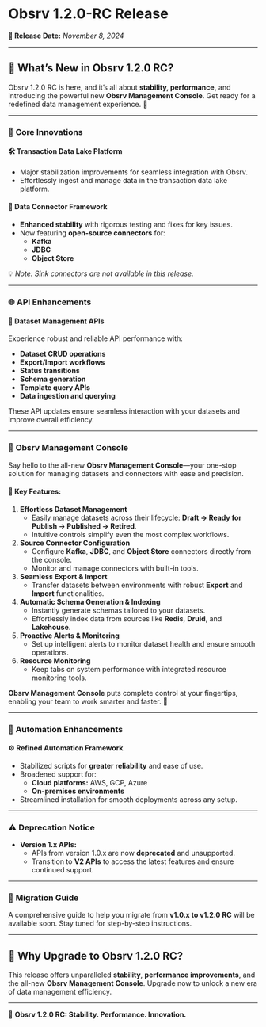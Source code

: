 # Obsrv 1.2.0-RC Release

**📅 Release Date:** _November 8, 2024_

***

## 🌟 **What’s New in Obsrv 1.2.0 RC?**

Obsrv 1.2.0 RC is here, and it’s all about **stability, performance,** and introducing the powerful new **Obsrv Management Console**. Get ready for a redefined data management experience. 🚀

***

### 🚀 **Core Innovations**

#### 🛠️ **Transaction Data Lake Platform**

* Major stabilization improvements for seamless integration with Obsrv.
* Effortlessly ingest and manage data in the transaction data lake platform.

#### 🔗 **Data Connector Framework**

* **Enhanced stability** with rigorous testing and fixes for key issues.
* Now featuring **open-source connectors** for:
  * **Kafka**
  * **JDBC**
  * **Object Store**

💡 _Note: Sink connectors are not available in this release._

***

### 🌐 **API Enhancements**

#### 🔧 **Dataset Management APIs**

Experience robust and reliable API performance with:

* **Dataset CRUD operations**
* **Export/Import workflows**
* **Status transitions**
* **Schema generation**
* **Template query APIs**
* **Data ingestion and querying**

These API updates ensure seamless interaction with your datasets and improve overall efficiency.

***

### 🔧 **Obsrv Management Console**

Say hello to the all-new **Obsrv Management Console**—your one-stop solution for managing datasets and connectors with ease and precision.

#### 🌟 Key Features:

1. **Effortless Dataset Management**
   * Easily manage datasets across their lifecycle: **Draft → Ready for Publish → Published → Retired**.
   * Intuitive controls simplify even the most complex workflows.
2. **Source Connector Configuration**
   * Configure **Kafka**, **JDBC**, and **Object Store** connectors directly from the console.
   * Monitor and manage connectors with built-in tools.
3. **Seamless Export & Import**
   * Transfer datasets between environments with robust **Export** and **Import** functionalities.
4. **Automatic Schema Generation & Indexing**
   * Instantly generate schemas tailored to your datasets.
   * Effortlessly index data from sources like **Redis**, **Druid**, and **Lakehouse**.
5. **Proactive Alerts & Monitoring**
   * Set up intelligent alerts to monitor dataset health and ensure smooth operations.
6. **Resource Monitoring**
   * Keep tabs on system performance with integrated resource monitoring tools.

**Obsrv Management Console** puts complete control at your fingertips, enabling your team to work smarter and faster. 🌟

***

### 🔄 **Automation Enhancements**

#### ⚙️ **Refined Automation Framework**

* Stabilized scripts for **greater reliability** and ease of use.
* Broadened support for:
  * **Cloud platforms:** AWS, GCP, Azure
  * **On-premises environments**
* Streamlined installation for smooth deployments across any setup.

***

### ⚠️ **Deprecation Notice**

* **Version 1.x APIs:**
  * APIs from version 1.0.x are now **deprecated** and unsupported.
  * Transition to **V2 APIs** to access the latest features and ensure continued support.

***

### 📖 **Migration Guide**

A comprehensive guide to help you migrate from **v1.0.x to v1.2.0 RC** will be available soon. Stay tuned for step-by-step instructions.

***

## 🎯 **Why Upgrade to Obsrv 1.2.0 RC?**

This release offers unparalleled **stability**, **performance improvements**, and the all-new **Obsrv Management Console**. Upgrade now to unlock a new era of data management efficiency.

***

🚀 **Obsrv 1.2.0 RC: Stability. Performance. Innovation.**
